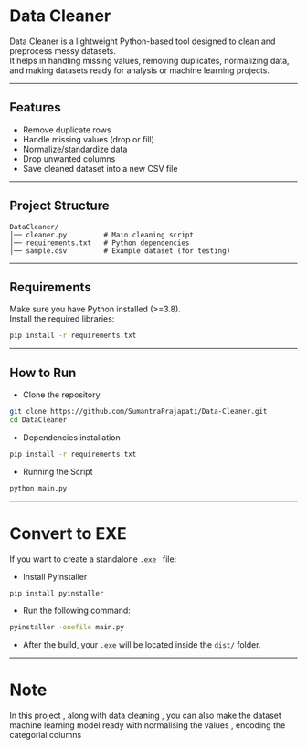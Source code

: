 
#  Data Cleaner

Data Cleaner is a lightweight Python-based tool designed to clean and preprocess messy datasets.  
It helps in handling missing values, removing duplicates, normalizing data, and making datasets ready for analysis or machine learning projects.

---

##  Features
- Remove duplicate rows
- Handle missing values (drop or fill)
- Normalize/standardize data
- Drop unwanted columns
- Save cleaned dataset into a new CSV file

---
## Project Structure
```
DataCleaner/
│── cleaner.py         # Main cleaning script
│── requirements.txt   # Python dependencies
│── sample.csv         # Example dataset (for testing)
```

---

## Requirements
Make sure you have Python installed (>=3.8).  
Install the required libraries:

```bash
pip install -r requirements.txt
```
---
## How to Run
- Clone the repository

```bash
git clone https://github.com/SumantraPrajapati/Data-Cleaner.git
cd DataCleaner
```
- Dependencies installation
  
```bash
pip install -r requirements.txt
```

- Running the Script
```bash
python main.py
```
---

# Convert to EXE
If you want to create a standalone ```.exe ``` file:

- Install PyInstaller
```bash
pip install pyinstaller
```
- Run the following command:
```bash
pyinstaller -onefile main.py
```
- After the build, your ```.exe``` will be located inside the ```dist/``` folder.

---

# Note
In this project , along with data cleaning , you can also make the dataset machine learning model ready with normalising the values , encoding the categorial columns

